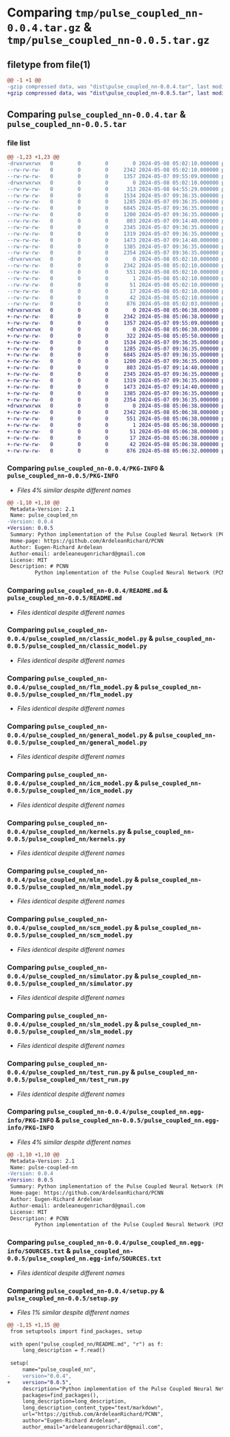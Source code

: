 # Comparing `tmp/pulse_coupled_nn-0.0.4.tar.gz` & `tmp/pulse_coupled_nn-0.0.5.tar.gz`

## filetype from file(1)

```diff
@@ -1 +1 @@
-gzip compressed data, was "dist\pulse_coupled_nn-0.0.4.tar", last modified: Wed May  8 05:02:10 2024, max compression
+gzip compressed data, was "dist\pulse_coupled_nn-0.0.5.tar", last modified: Wed May  8 05:06:38 2024, max compression
```

## Comparing `pulse_coupled_nn-0.0.4.tar` & `pulse_coupled_nn-0.0.5.tar`

### file list

```diff
@@ -1,23 +1,23 @@
-drwxrwxrwx   0        0        0        0 2024-05-08 05:02:10.000000 pulse_coupled_nn-0.0.4/
--rw-rw-rw-   0        0        0     2342 2024-05-08 05:02:10.000000 pulse_coupled_nn-0.0.4/PKG-INFO
--rw-rw-rw-   0        0        0     1357 2024-05-07 09:55:09.000000 pulse_coupled_nn-0.0.4/README.md
-drwxrwxrwx   0        0        0        0 2024-05-08 05:02:10.000000 pulse_coupled_nn-0.0.4/pulse_coupled_nn/
--rw-rw-rw-   0        0        0      313 2024-05-08 04:55:29.000000 pulse_coupled_nn-0.0.4/pulse_coupled_nn/__init__.py
--rw-rw-rw-   0        0        0     1534 2024-05-07 09:36:35.000000 pulse_coupled_nn-0.0.4/pulse_coupled_nn/classic_model.py
--rw-rw-rw-   0        0        0     1285 2024-05-07 09:36:35.000000 pulse_coupled_nn-0.0.4/pulse_coupled_nn/flm_model.py
--rw-rw-rw-   0        0        0     6845 2024-05-07 09:36:35.000000 pulse_coupled_nn-0.0.4/pulse_coupled_nn/general_model.py
--rw-rw-rw-   0        0        0     1200 2024-05-07 09:36:35.000000 pulse_coupled_nn-0.0.4/pulse_coupled_nn/icm_model.py
--rw-rw-rw-   0        0        0      803 2024-05-07 09:14:40.000000 pulse_coupled_nn-0.0.4/pulse_coupled_nn/kernels.py
--rw-rw-rw-   0        0        0     2345 2024-05-07 09:36:35.000000 pulse_coupled_nn-0.0.4/pulse_coupled_nn/mlm_model.py
--rw-rw-rw-   0        0        0     1319 2024-05-07 09:36:35.000000 pulse_coupled_nn-0.0.4/pulse_coupled_nn/scm_model.py
--rw-rw-rw-   0        0        0     1473 2024-05-07 09:14:40.000000 pulse_coupled_nn-0.0.4/pulse_coupled_nn/simulator.py
--rw-rw-rw-   0        0        0     1385 2024-05-07 09:36:35.000000 pulse_coupled_nn-0.0.4/pulse_coupled_nn/slm_model.py
--rw-rw-rw-   0        0        0     2354 2024-05-07 09:36:35.000000 pulse_coupled_nn-0.0.4/pulse_coupled_nn/test_run.py
-drwxrwxrwx   0        0        0        0 2024-05-08 05:02:10.000000 pulse_coupled_nn-0.0.4/pulse_coupled_nn.egg-info/
--rw-rw-rw-   0        0        0     2342 2024-05-08 05:02:10.000000 pulse_coupled_nn-0.0.4/pulse_coupled_nn.egg-info/PKG-INFO
--rw-rw-rw-   0        0        0      551 2024-05-08 05:02:10.000000 pulse_coupled_nn-0.0.4/pulse_coupled_nn.egg-info/SOURCES.txt
--rw-rw-rw-   0        0        0        1 2024-05-08 05:02:10.000000 pulse_coupled_nn-0.0.4/pulse_coupled_nn.egg-info/dependency_links.txt
--rw-rw-rw-   0        0        0       51 2024-05-08 05:02:10.000000 pulse_coupled_nn-0.0.4/pulse_coupled_nn.egg-info/requires.txt
--rw-rw-rw-   0        0        0       17 2024-05-08 05:02:10.000000 pulse_coupled_nn-0.0.4/pulse_coupled_nn.egg-info/top_level.txt
--rw-rw-rw-   0        0        0       42 2024-05-08 05:02:10.000000 pulse_coupled_nn-0.0.4/setup.cfg
--rw-rw-rw-   0        0        0      876 2024-05-08 05:02:03.000000 pulse_coupled_nn-0.0.4/setup.py
+drwxrwxrwx   0        0        0        0 2024-05-08 05:06:38.000000 pulse_coupled_nn-0.0.5/
+-rw-rw-rw-   0        0        0     2342 2024-05-08 05:06:38.000000 pulse_coupled_nn-0.0.5/PKG-INFO
+-rw-rw-rw-   0        0        0     1357 2024-05-07 09:55:09.000000 pulse_coupled_nn-0.0.5/README.md
+drwxrwxrwx   0        0        0        0 2024-05-08 05:06:38.000000 pulse_coupled_nn-0.0.5/pulse_coupled_nn/
+-rw-rw-rw-   0        0        0      322 2024-05-08 05:05:50.000000 pulse_coupled_nn-0.0.5/pulse_coupled_nn/__init__.py
+-rw-rw-rw-   0        0        0     1534 2024-05-07 09:36:35.000000 pulse_coupled_nn-0.0.5/pulse_coupled_nn/classic_model.py
+-rw-rw-rw-   0        0        0     1285 2024-05-07 09:36:35.000000 pulse_coupled_nn-0.0.5/pulse_coupled_nn/flm_model.py
+-rw-rw-rw-   0        0        0     6845 2024-05-07 09:36:35.000000 pulse_coupled_nn-0.0.5/pulse_coupled_nn/general_model.py
+-rw-rw-rw-   0        0        0     1200 2024-05-07 09:36:35.000000 pulse_coupled_nn-0.0.5/pulse_coupled_nn/icm_model.py
+-rw-rw-rw-   0        0        0      803 2024-05-07 09:14:40.000000 pulse_coupled_nn-0.0.5/pulse_coupled_nn/kernels.py
+-rw-rw-rw-   0        0        0     2345 2024-05-07 09:36:35.000000 pulse_coupled_nn-0.0.5/pulse_coupled_nn/mlm_model.py
+-rw-rw-rw-   0        0        0     1319 2024-05-07 09:36:35.000000 pulse_coupled_nn-0.0.5/pulse_coupled_nn/scm_model.py
+-rw-rw-rw-   0        0        0     1473 2024-05-07 09:14:40.000000 pulse_coupled_nn-0.0.5/pulse_coupled_nn/simulator.py
+-rw-rw-rw-   0        0        0     1385 2024-05-07 09:36:35.000000 pulse_coupled_nn-0.0.5/pulse_coupled_nn/slm_model.py
+-rw-rw-rw-   0        0        0     2354 2024-05-07 09:36:35.000000 pulse_coupled_nn-0.0.5/pulse_coupled_nn/test_run.py
+drwxrwxrwx   0        0        0        0 2024-05-08 05:06:38.000000 pulse_coupled_nn-0.0.5/pulse_coupled_nn.egg-info/
+-rw-rw-rw-   0        0        0     2342 2024-05-08 05:06:38.000000 pulse_coupled_nn-0.0.5/pulse_coupled_nn.egg-info/PKG-INFO
+-rw-rw-rw-   0        0        0      551 2024-05-08 05:06:38.000000 pulse_coupled_nn-0.0.5/pulse_coupled_nn.egg-info/SOURCES.txt
+-rw-rw-rw-   0        0        0        1 2024-05-08 05:06:38.000000 pulse_coupled_nn-0.0.5/pulse_coupled_nn.egg-info/dependency_links.txt
+-rw-rw-rw-   0        0        0       51 2024-05-08 05:06:38.000000 pulse_coupled_nn-0.0.5/pulse_coupled_nn.egg-info/requires.txt
+-rw-rw-rw-   0        0        0       17 2024-05-08 05:06:38.000000 pulse_coupled_nn-0.0.5/pulse_coupled_nn.egg-info/top_level.txt
+-rw-rw-rw-   0        0        0       42 2024-05-08 05:06:38.000000 pulse_coupled_nn-0.0.5/setup.cfg
+-rw-rw-rw-   0        0        0      876 2024-05-08 05:06:32.000000 pulse_coupled_nn-0.0.5/setup.py
```

### Comparing `pulse_coupled_nn-0.0.4/PKG-INFO` & `pulse_coupled_nn-0.0.5/PKG-INFO`

 * *Files 4% similar despite different names*

```diff
@@ -1,10 +1,10 @@
 Metadata-Version: 2.1
 Name: pulse_coupled_nn
-Version: 0.0.4
+Version: 0.0.5
 Summary: Python implementation of the Pulse Coupled Neural Network (PCNN)
 Home-page: https://github.com/ArdeleanRichard/PCNN
 Author: Eugen-Richard Ardelean
 Author-email: ardeleaneugenrichard@gmail.com
 License: MIT
 Description: # PCNN
         Python implementation of the Pulse Coupled Neural Network (PCNN) alongside multiple variations:
```

### Comparing `pulse_coupled_nn-0.0.4/README.md` & `pulse_coupled_nn-0.0.5/README.md`

 * *Files identical despite different names*

### Comparing `pulse_coupled_nn-0.0.4/pulse_coupled_nn/classic_model.py` & `pulse_coupled_nn-0.0.5/pulse_coupled_nn/classic_model.py`

 * *Files identical despite different names*

### Comparing `pulse_coupled_nn-0.0.4/pulse_coupled_nn/flm_model.py` & `pulse_coupled_nn-0.0.5/pulse_coupled_nn/flm_model.py`

 * *Files identical despite different names*

### Comparing `pulse_coupled_nn-0.0.4/pulse_coupled_nn/general_model.py` & `pulse_coupled_nn-0.0.5/pulse_coupled_nn/general_model.py`

 * *Files identical despite different names*

### Comparing `pulse_coupled_nn-0.0.4/pulse_coupled_nn/icm_model.py` & `pulse_coupled_nn-0.0.5/pulse_coupled_nn/icm_model.py`

 * *Files identical despite different names*

### Comparing `pulse_coupled_nn-0.0.4/pulse_coupled_nn/kernels.py` & `pulse_coupled_nn-0.0.5/pulse_coupled_nn/kernels.py`

 * *Files identical despite different names*

### Comparing `pulse_coupled_nn-0.0.4/pulse_coupled_nn/mlm_model.py` & `pulse_coupled_nn-0.0.5/pulse_coupled_nn/mlm_model.py`

 * *Files identical despite different names*

### Comparing `pulse_coupled_nn-0.0.4/pulse_coupled_nn/scm_model.py` & `pulse_coupled_nn-0.0.5/pulse_coupled_nn/scm_model.py`

 * *Files identical despite different names*

### Comparing `pulse_coupled_nn-0.0.4/pulse_coupled_nn/simulator.py` & `pulse_coupled_nn-0.0.5/pulse_coupled_nn/simulator.py`

 * *Files identical despite different names*

### Comparing `pulse_coupled_nn-0.0.4/pulse_coupled_nn/slm_model.py` & `pulse_coupled_nn-0.0.5/pulse_coupled_nn/slm_model.py`

 * *Files identical despite different names*

### Comparing `pulse_coupled_nn-0.0.4/pulse_coupled_nn/test_run.py` & `pulse_coupled_nn-0.0.5/pulse_coupled_nn/test_run.py`

 * *Files identical despite different names*

### Comparing `pulse_coupled_nn-0.0.4/pulse_coupled_nn.egg-info/PKG-INFO` & `pulse_coupled_nn-0.0.5/pulse_coupled_nn.egg-info/PKG-INFO`

 * *Files 4% similar despite different names*

```diff
@@ -1,10 +1,10 @@
 Metadata-Version: 2.1
 Name: pulse-coupled-nn
-Version: 0.0.4
+Version: 0.0.5
 Summary: Python implementation of the Pulse Coupled Neural Network (PCNN)
 Home-page: https://github.com/ArdeleanRichard/PCNN
 Author: Eugen-Richard Ardelean
 Author-email: ardeleaneugenrichard@gmail.com
 License: MIT
 Description: # PCNN
         Python implementation of the Pulse Coupled Neural Network (PCNN) alongside multiple variations:
```

### Comparing `pulse_coupled_nn-0.0.4/pulse_coupled_nn.egg-info/SOURCES.txt` & `pulse_coupled_nn-0.0.5/pulse_coupled_nn.egg-info/SOURCES.txt`

 * *Files identical despite different names*

### Comparing `pulse_coupled_nn-0.0.4/setup.py` & `pulse_coupled_nn-0.0.5/setup.py`

 * *Files 1% similar despite different names*

```diff
@@ -1,15 +1,15 @@
 from setuptools import find_packages, setup
 
 with open("pulse_coupled_nn/README.md", "r") as f:
     long_description = f.read()
 
 setup(
     name="pulse_coupled_nn",
-    version="0.0.4",
+    version="0.0.5",
     description="Python implementation of the Pulse Coupled Neural Network (PCNN)",
     packages=find_packages(),
     long_description=long_description,
     long_description_content_type="text/markdown",
     url="https://github.com/ArdeleanRichard/PCNN",
     author="Eugen-Richard Ardelean",
     author_email="ardeleaneugenrichard@gmail.com",
```


